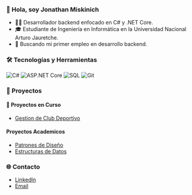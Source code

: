 ### 👋 Hola, soy Jonathan Miskinich
  - 👨‍💻 Desarrollador backend enfocado en C# y .NET Core.
  - 🎓 Estudiante de Ingeniería en Informática en la Universidad Nacional Arturo Jauretche.
  - 💼 Buscando mi primer empleo en desarrollo backend.

### 🛠️ Tecnologías y Herramientas
![C#](https://img.shields.io/badge/-C%23-239120?style=flat-square&logo=c-sharp&logoColor=white)
![ASP.NET Core](https://img.shields.io/badge/-ASP.NET%20Core-5C2D91?style=flat-square&logo=dot-net&logoColor=white)
![SQL](https://img.shields.io/badge/-SQL-4479A1?style=flat-square&logo=postgresql&logoColor=white)
![Git](https://img.shields.io/badge/-Git-F05032?style=flat-square&logo=git&logoColor=white)

### 🚀 Proyectos

#### 🚧 Proyectos en Curso
  - [Gestion de Club Deportivo](https://github.com/JonathanMiskinich/Trabajador-integrador)
#### Proyectos Academicos
  - [Patrones de Diseño](https://github.com/JonathanMiskinich/MetodologiaProgramacion)
  - [Estructuras de Datos]()

### 🌐 Contacto
  - [LinkedIn](www.linkedin.com/in/jonathan-miskinich-78ab5b261)
  - [Email](mailto:jonathanmiskinichj@gmail.com)
<!--
**JonathanMiskinich/JonathanMIskinich** is a ✨ _special_ ✨ repository because its `README.md` (this file) appears on your GitHub profile.

Here are some ideas to get you started:

- 🔭 I’m currently working on ...
- 🌱 I’m currently learning ...
- 👯 I’m looking to collaborate on ...
- 🤔 I’m looking for help with ...
- 💬 Ask me about ...
- 📫 How to reach me: ...
- 😄 Pronouns: ...
- ⚡ Fun fact: ...
-->

